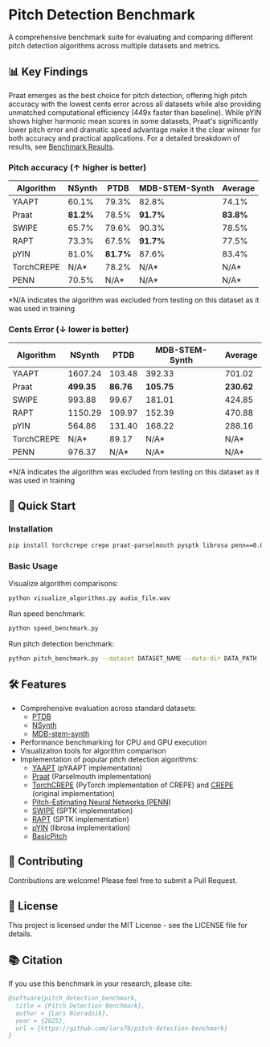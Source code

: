 # Pitch Detection Benchmark

A comprehensive benchmark suite for evaluating and comparing different pitch detection algorithms across multiple datasets and metrics.

## 📊 Key Findings

Praat emerges as the best choice for pitch detection, offering high pitch accuracy with the lowest cents error across all datasets while also providing unmatched computational efficiency (449x faster than baseline). While pYIN shows higher harmonic mean scores in some datasets, Praat's significantly lower pitch error and dramatic speed advantage make it the clear winner for both accuracy and practical applications. For a detailed breakdown of results, see [Benchmark Results](benchmark_results.md).

### Pitch accuracy (↑ higher is better)

| Algorithm | NSynth | PTDB | MDB-STEM-Synth | Average |
|-----------|---------|---------|----------------|----------|
| YAAPT | 60.1% | 79.3% | 82.8% | 74.1% |
| Praat | **81.2%** | 78.5% | **91.7%** | **83.8%** |
| SWIPE | 65.7% | 79.6% | 90.3% | 78.5% |
| RAPT | 73.3% | 67.5% | **91.7%** | 77.5% |
| pYIN | 81.0% | **81.7%** | 87.6% | 83.4% |
| TorchCREPE | N/A* | 78.2% | N/A* | N/A* |
| PENN | 70.5% | N/A* | N/A* | N/A* |

*N/A indicates the algorithm was excluded from testing on this dataset as it was used in training

### Cents Error (↓ lower is better)

| Algorithm | NSynth | PTDB | MDB-STEM-Synth | Average |
|-----------|---------|---------|----------------|----------|
| YAAPT | 1607.24 | 103.48 | 392.33 | 701.02 |
| Praat | **499.35** | **86.76** | **105.75** | **230.62** |
| SWIPE | 993.88 | 99.67 | 181.01 | 424.85 |
| RAPT | 1150.29 | 109.97 | 152.39 | 470.88 |
| pYIN | 564.86 | 131.40 | 168.22 | 288.16 |
| TorchCREPE | N/A* | 89.17 | N/A* | N/A* |
| PENN | 976.37 | N/A* | N/A* | N/A* |

*N/A indicates the algorithm was excluded from testing on this dataset as it was used in training

## 🚀 Quick Start

### Installation

```bash
pip install torchcrepe crepe praat-parselmouth pysptk librosa penn==0.0.14 AMFM-decompy pandas basic-pitch
```

### Basic Usage

Visualize algorithm comparisons:
```bash
python visualize_algorithms.py audio_file.wav
```

Run speed benchmark:
```bash
python speed_benchmark.py
```

Run pitch detection benchmark:
```bash
python pitch_benchmark.py --dataset DATASET_NAME --data-dir DATA_PATH
```

## 🛠️ Features

- Comprehensive evaluation across standard datasets:
  - [PTDB](https://www.spsc.tugraz.at/databases-and-tools/ptdb-tug-pitch-tracking-database-from-graz-university-of-technology.html)
  - [NSynth](https://magenta.tensorflow.org/datasets/nsynth)
  - [MDB-stem-synth](https://zenodo.org/records/1481172)
- Performance benchmarking for CPU and GPU execution
- Visualization tools for algorithm comparison
- Implementation of popular pitch detection algorithms:
  - [YAAPT](https://bjbschmitt.github.io/AMFM_decompy/pYAAPT.html) (pYAAPT implementation)
  - [Praat](https://github.com/YannickJadoul/Parselmouth) (Parselmouth implementation)
  - [TorchCREPE](https://github.com/maxrmorrison/torchcrepe) (PyTorch implementation of CREPE) and [CREPE](https://github.com/marl/crepe) (original implementation)
  - [Pitch-Estimating Neural Networks (PENN)](https://github.com/interactiveaudiolab/penn)
  - [SWIPE](https://pysptk.readthedocs.io/en/latest/generated/pysptk.sptk.swipe.html) (SPTK implementation)
  - [RAPT](https://pysptk.readthedocs.io/en/latest/generated/pysptk.sptk.rapt.html) (SPTK implementation)
  - [pYIN](https://librosa.org/doc/main/generated/librosa.pyin.html) (librosa implementation)
  - [BasicPitch](https://github.com/spotify/basic-pitch)

## 🤝 Contributing

Contributions are welcome! Please feel free to submit a Pull Request.

## 📄 License

This project is licensed under the MIT License - see the LICENSE file for details.

## 📚 Citation

If you use this benchmark in your research, please cite:

```bibtex
@software{pitch_detection_benchmark,
  title = {Pitch Detection Benchmark},
  author = {Lars Nieradzik},
  year = {2025},
  url = {https://github.com/lars76/pitch-detection-benchmark}
}
```